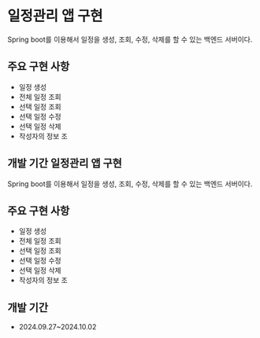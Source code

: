 # 일정관리 앱 구현
Spring boot를 이용해서 일정을 생성, 조회, 수정, 삭제를 할 수 있는 백엔드 서버이다.

## 주요 구현 사항
- 일정 생성
- 전체 일정 조회
- 선택 일정 조회
- 선택 일정 수정
- 선택 일정 삭제
- 작성자의 정보 조

## 개발 기간 일정관리 앱 구현
Spring boot를 이용해서 일정을 생성, 조회, 수정, 삭제를 할 수 있는 백엔드 서버이다.

## 주요 구현 사항
- 일정 생성
- 전체 일정 조회
- 선택 일정 조회
- 선택 일정 수정
- 선택 일정 삭제
- 작성자의 정보 조

## 개발 기간
- 2024.09.27~2024.10.02
